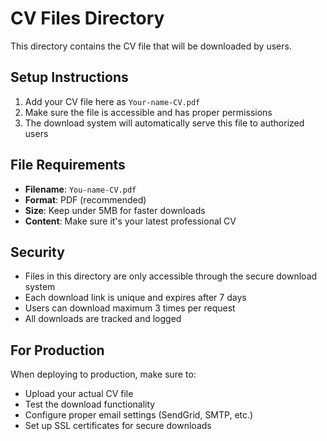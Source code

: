 # CV Files Directory

This directory contains the CV file that will be downloaded by users.

## Setup Instructions

1. Add your CV file here as `Your-name-CV.pdf`
2. Make sure the file is accessible and has proper permissions
3. The download system will automatically serve this file to authorized users

## File Requirements

- **Filename**: `You-name-CV.pdf`
- **Format**: PDF (recommended)
- **Size**: Keep under 5MB for faster downloads
- **Content**: Make sure it's your latest professional CV

## Security

- Files in this directory are only accessible through the secure download system
- Each download link is unique and expires after 7 days
- Users can download maximum 3 times per request
- All downloads are tracked and logged

## For Production

When deploying to production, make sure to:
- Upload your actual CV file
- Test the download functionality
- Configure proper email settings (SendGrid, SMTP, etc.)
- Set up SSL certificates for secure downloads 